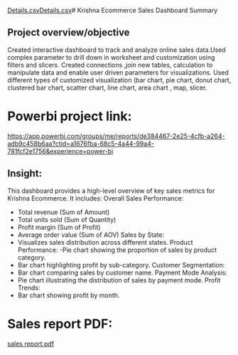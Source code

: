 [Details.csv](https://github.com/user-attachments/files/18246813/Details.csv)[Details.csv](https://github.com/user-attachments/files/18246809/Details.csv)# Krishna Ecommerce Sales Dashboard Summary
## Project overview/objective
Created interactive dashboard to track and analyze online sales data.Used complex parameter to drill down in worksheet and customization using filters and slicers.
Created connections ,join new tables, calculation to manipulate data and enable user driven parameters for visualizations.
Used different types of customized visualization (bar chart, pie chart, donut chart, clustered bar chart, scatter chart, line chart, area chart , map, slicer.

# Powerbi project link: 
https://app.powerbi.com/groups/me/reports/de384467-2e25-4cfb-a264-adb9c458b6aa?ctid=a1676fba-68c5-4a44-99a4-781fcf2e1756&experience=power-bi
## Insight:
This dashboard provides a high-level overview of key sales metrics for Krishna Ecommerce. It includes:
Overall Sales Performance:
-	Total revenue (Sum of Amount)
-	Total units sold (Sum of Quantity)
-	Profit margin (Sum of Profit)
-	Average order value (Sum of AOV)
Sales by State:
-	Visualizes sales distribution across different states.
Product Performance:
-Pie chart showing the proportion of sales by product category.
-	Bar chart highlighting profit by sub-category.
  Customer Segmentation:
-	Bar chart comparing sales by customer name.
	Payment Mode Analysis:
-	Pie chart illustrating the distribution of sales by payment mode.
	Profit Trends:
-	Bar chart showing profit by month.

# Sales report PDF:
[sales report.pdf](https://github.com/user-attachments/files/18246805/sales.report.pdf)












